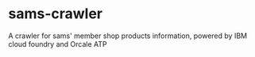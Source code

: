 # sams-crawler
A crawler for sams' member shop products information, powered by IBM cloud foundry and Orcale ATP 
